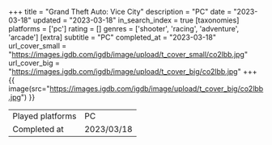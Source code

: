 +++
title = "Grand Theft Auto: Vice City"
description = "PC"
date = "2023-03-18"
updated = "2023-03-18"
in_search_index = true
[taxonomies]
platforms = ['pc']
rating = []
genres = ['shooter', 'racing', 'adventure', 'arcade']
[extra]
subtitle = "PC"
completed_at = "2023-03-18"
url_cover_small = "https://images.igdb.com/igdb/image/upload/t_cover_small/co2lbb.jpg"
url_cover_big = "https://images.igdb.com/igdb/image/upload/t_cover_big/co2lbb.jpg"
+++
{{ image(src="https://images.igdb.com/igdb/image/upload/t_cover_big/co2lbb.jpg") }}

|              |            |
| ------------ | ---------- |
| Played platforms    | PC |
| Completed at | 2023/03/18 |


